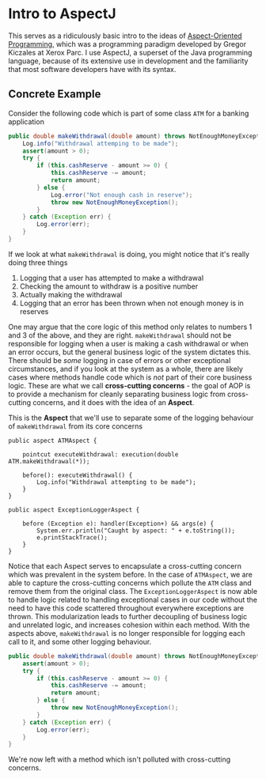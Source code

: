 # Intro to AspectJ

This serves as a ridiculously basic intro to the ideas of [Aspect-Oriented Programming](https://en.wikipedia.org/wiki/Aspect-oriented_programming), which was a programming paradigm developed by Gregor Kiczales at Xerox Parc. I use AspectJ, a superset of the Java programming language, because of its extensive use in development and the familiarity that most software developers have with its syntax.

## Concrete Example

Consider the following code which is part of some class `ATM` for a banking application

```Java
public double makeWithdrawal(double amount) throws NotEnoughMoneyException {
    Log.info("Withdrawal attemping to be made");
    assert(amount > 0);
    try {
        if (this.cashReserve - amount >= 0) {
            this.cashReserve -= amount;
            return amount;
        } else {
            Log.error("Not enough cash in reserve");
            throw new NotEnoughMoneyException();
        }
    } catch (Exception err) {
        Log.error(err);
    }
}
```

If we look at what `makeWithdrawal` is doing, you might notice that it's really doing three things

1. Logging that a user has attempted to make a withdrawal
2. Checking the amount to withdraw is a positive number
3. Actually making the withdrawal
4. Logging that an error has been thrown when not enough money is in reserves

One may argue that the core logic of this method only relates to numbers 1 and 3 of the above, and they are right. `makeWithdrawal` should not be responsible for logging when a user is making a cash withdrawal or when an error occurs, but the general business logic of the system dictates this. There should be *some* logging in case of errors or other exceptional circumstances, and if you look at the system as a whole, there are likely cases where methods handle code which is *not* part of their core business logic. These are what we call **cross-cutting concerns** - the goal of AOP is to provide a mechanism for cleanly separating business logic from cross-cutting concerns, and it does with the idea of an **Aspect**.

This is the **Aspect** that we'll use to separate some of the logging behaviour of `makeWithdrawal` from its core concerns

```AspectJ
public aspect ATMAspect {

    pointcut executeWithdrawal: execution(double ATM.makeWithdrawal(*));

    before(): executeWithdrawal() {
        Log.info("Withdrawal attempting to be made");
    }    
}

public aspect ExceptionLoggerAspect {

    before (Exception e): handler(Exception+) && args(e) {
        System.err.println("Caught by aspect: " + e.toString());
        e.printStackTrace();
    }
}
```
Notice that each Aspect serves to encapsulate a cross-cutting concern which was prevalent in the system before. In the case of `ATMAspect`, we are able to capture the cross-cutting concerns which pollute the `ATM` class and remove them from the original class. The `ExceptionLoggerAspect` is now able to handle logic related to handling exceptional cases in our code without the need to have this code scattered throughout everywhere exceptions are thrown. This modularization leads to further decoupling of business logic and unrelated logic, and increases cohesion within each method. With the aspects above, `makeWithdrawal` is no longer responsible for logging each call to it, and some other logging behaviour.

```Java
public double makeWithdrawal(double amount) throws NotEnoughMoneyException {
    assert(amount > 0);
    try {
        if (this.cashReserve - amount >= 0) {
            this.cashReserve -= amount;
            return amount;
        } else {
            throw new NotEnoughMoneyException();
        }
    } catch (Exception err) {
        Log.error(err);
    }
}
```

We're now left with a method which isn't polluted with cross-cutting concerns.
